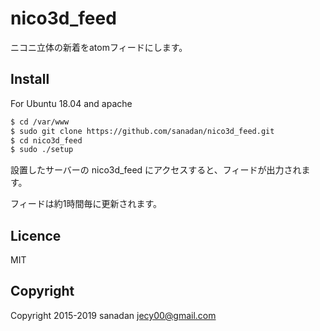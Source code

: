 # nico3d_feed
ニコニ立体の新着をatomフィードにします。

## Install
For Ubuntu 18.04 and apache

```sh
$ cd /var/www 
$ sudo git clone https://github.com/sanadan/nico3d_feed.git
$ cd nico3d_feed
$ sudo ./setup
```

設置したサーバーの nico3d_feed にアクセスすると、フィードが出力されます。

フィードは約1時間毎に更新されます。

## Licence
MIT

## Copyright
Copyright 2015-2019 sanadan <jecy00@gmail.com>


